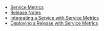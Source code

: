 * [Service Metrics](index.html) 
* [Release Notes](release-notes.html) 
* [Integrating a Service with Service Metrics](author.html) 
* [Deploying a Release with Service Metrics](operator.html)
